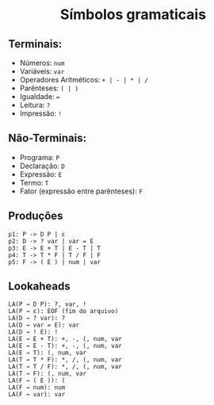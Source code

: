 <h1 align="center">Símbolos gramaticais</h1>

## Terminais:

- Números: `num`
- Variáveis: `var`
- Operadores Aritméticos: `+ | - | * | /`
- Parênteses: `( | )`
- Igualdade: `=`
- Leitura: `?`
- Impressão: `!`

## Não-Terminais:

- Programa: `P`
- Declaração: `D`
- Expressão: `E`
- Termo: `T`
- Fator (expressão entre parênteses): `F`

## Produções

```
p1: P -> D P | ε
p2: D -> ? var | var = E
p3: E -> E + T | E - T | T
p4: T -> T * F | T / F | F
p5: F -> ( E ) | num | var
```

## Lookaheads
```
LA(P → D P): ?, var, !
LA(P → ε): EOF (fim do arquivo)
LA(D → ? var): ?
LA(D → var = E): var
LA(D → ! E): !
LA(E → E + T): +, -, (, num, var
LA(E → E - T): +, -, (, num, var
LA(E → T): (, num, var
LA(T → T * F): *, /, (, num, var
LA(T → T / F): *, /, (, num, var
LA(T → F): (, num, var
LA(F → ( E )): (
LA(F → num): num
LA(F → var): var
```
